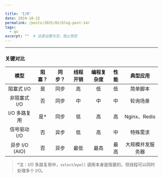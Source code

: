 ```yaml
---

title: 'I/O'
date: 2024-10-22
permalink: /posts/2025/02/blog-post-14/
tags:
  - go
excerpt: ""  # 这里设置为空，阻止预览
---
```








------

### **关键对比**

|      模型      | 阻塞？ | 同步？ | 线程开销 | 编程复杂度 | 性能 |     典型应用     |
| :------------: | :----: | :----: | :------: | :--------: | :--: | :--------------: |
|   阻塞式 I/O   |   是   |  同步  |    高    |     低     |  低  |     简单脚本     |
|  非阻塞式 I/O  |   否   |  同步  |    中    |     中     |  中  |     轮询场景     |
|  I/O 多路复用  |  是*   |  同步  |    低    |     高     |  高  |   Nginx、Redis   |
|  信号驱动 I/O  |   否   |  异步  |    低    |     高     |  中  |     特殊需求     |
| 异步 I/O (AIO) |   否   |  异步  |   最低   |    最高    | 最高 | 大规模并发服务器 |

> *注：I/O 多路复用中，`select`/`epoll` 调用本身是阻塞的，但线程可以同时处理多个 I/O。

